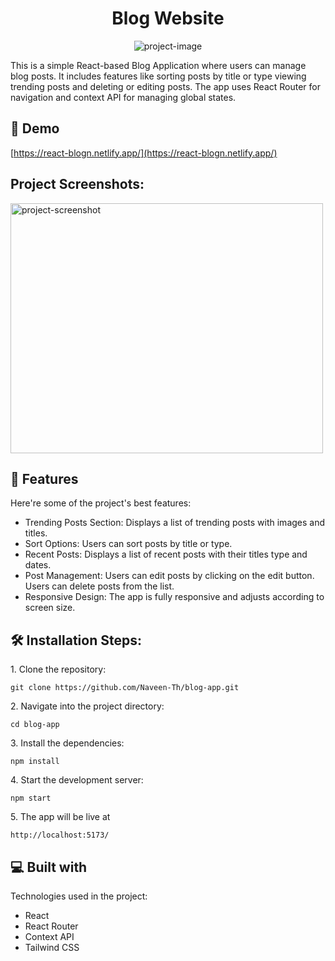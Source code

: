 <h1 align="center" id="title">Blog Website</h1>

<p align="center"><img src="https://socialify.git.ci/Naveen-Th/react-blog-app/image?custom_description=A+simple+React+blog++web.&amp;description=1&amp;font=Source+Code+Pro&amp;language=1&amp;name=1&amp;owner=1&amp;pattern=Plus&amp;theme=Dark" alt="project-image"></p>

<p id="description">This is a simple React-based Blog Application where users can manage blog posts. It includes features like sorting posts by title or type viewing trending posts and deleting or editing posts. The app uses React Router for navigation and context API for managing global states.</p>

<h2>🚀 Demo</h2>

[https://react-blogn.netlify.app/](https://react-blogn.netlify.app/)

<h2>Project Screenshots:</h2>

<img src="https://github.com/user-attachments/assets/03841eec-b62e-4054-9d7f-96aa84e373d2" alt="project-screenshot" width="500em" height="400/">

  
  
<h2>🧐 Features</h2>

Here're some of the project's best features:

*   Trending Posts Section: Displays a list of trending posts with images and titles.
*   Sort Options: Users can sort posts by title or type.
*   Recent Posts: Displays a list of recent posts with their titles type and dates.
*   Post Management: Users can edit posts by clicking on the edit button. Users can delete posts from the list.
*   Responsive Design: The app is fully responsive and adjusts according to screen size.

<h2>🛠️ Installation Steps:</h2>

<p>1. Clone the repository:</p>

```
git clone https://github.com/Naveen-Th/blog-app.git
```

<p>2. Navigate into the project directory:</p>

```
cd blog-app
```

<p>3. Install the dependencies:</p>

```
npm install
```

<p>4. Start the development server:</p>

```
npm start
```

<p>5. The app will be live at</p>

```
http://localhost:5173/
```

  
  
<h2>💻 Built with</h2>

Technologies used in the project:

*   React
*   React Router
*   Context API
*   Tailwind CSS
